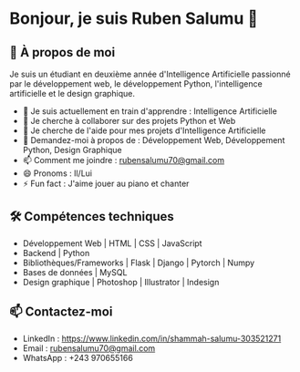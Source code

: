 # Bonjour, je suis Ruben Salumu 👋

## 🚀 À propos de moi
Je suis un étudiant en deuxième année d'Intelligence Artificielle passionné par le développement web, le développement Python, l'intelligence artificielle et le design graphique.

- 🌱 Je suis actuellement en train d'apprendre : Intelligence Artificielle
- 👯 Je cherche à collaborer sur des projets Python et Web
- 🤔 Je cherche de l'aide pour mes projets d'Intelligence Artificielle
- 💬 Demandez-moi à propos de : Développement Web, Développement Python, Design Graphique
- 📫 Comment me joindre : rubensalumu70@gmail.com
- 😄 Pronoms : Il/Lui
- ⚡ Fun fact : J'aime jouer au piano et chanter

## 🛠️ Compétences techniques
- Développement Web | HTML | CSS | JavaScript
- Backend | Python 
- Bibliothèques/Frameworks | Flask | Django  | Pytorch  | Numpy
- Bases de données | MySQL 
- Design graphique | Photoshop | Illustrator | Indesign 


## 📫 Contactez-moi 
- LinkedIn : https://www.linkedin.com/in/shammah-salumu-303521271
- Email : rubensalumu70@gmail.com
- WhatsApp : +243 970655166

